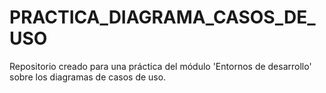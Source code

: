 # PRACTICA_DIAGRAMA_CASOS_DE_USO
Repositorio creado para una práctica del módulo 'Entornos de desarrollo' sobre los diagramas de casos de uso.
